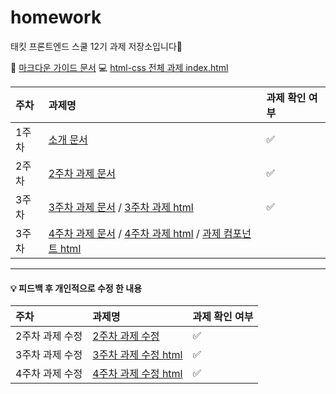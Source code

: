 # homework

태킷 프론트엔드 스쿨 12기 과제 저장소입니다🙌

🙌 [마크다운 가이드 문서](./md/markdown-guide.md)
💻 [html-css 전체 과제 index.html](./index.html)

| 주차  | 과제명                                                                                                                                                                                         | 과제 확인 여부 |
| :---- | :--------------------------------------------------------------------------------------------------------------------------------------------------------------------------------------------- | :------------- |
| 1주차 | [소개 문서](./md/about-me.md)                                                                                                                                                                  | ✅             |
| 2주차 | [2주차 과제 문서](./md/avatars.md)                                                                                                                                                             | ✅             |
| 3주차 | [3주차 과제 문서](./md/login.md) / [3주차 과제 html](https://dnqls9875.github.io/homework/login/login.html)                                                                                    | ✅             |
| 3주차 | [4주차 과제 문서](./md/apple.md) / [4주차 과제 html](https://dnqls9875.github.io/homework/apple/apple.html) / [과제 컴포넌트 html](https://dnqls9875.github.io/homework/apple/components.html) |                |

<hr>

#### 💡 피드백 후 개인적으로 수정 한 내용

| 주차            | 과제명                                                                               | 과제 확인 여부 |
| :-------------- | :----------------------------------------------------------------------------------- | :------------- |
| 2주차 과제 수정 | [2주차 과제 수정](./md/avatars-modify.md)                                            | ✅             |
| 3주차 과제 수정 | [3주차 과제 수정 html](https://dnqls9875.github.io/homework/login/login-rework.html) | ✅             |
| 4주차 과제 수정 | [4주차 과제 수정 html](https://dnqls9875.github.io/homework/apple/apple-modify.html) | ✅             |
